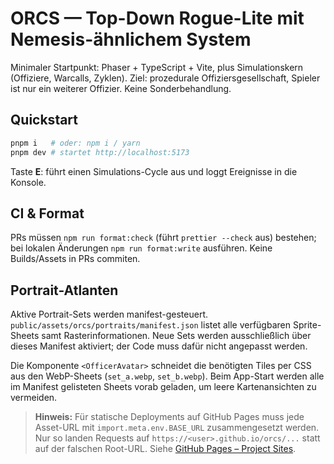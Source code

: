 # ORCS — Top-Down Rogue-Lite mit Nemesis-ähnlichem System

Minimaler Startpunkt: Phaser + TypeScript + Vite, plus Simulationskern (Offiziere, Warcalls, Zyklen).
Ziel: prozedurale Offiziersgesellschaft, Spieler ist nur ein weiterer Offizier. Keine Sonderbehandlung.

## Quickstart

```bash
pnpm i   # oder: npm i / yarn
pnpm dev # startet http://localhost:5173
```

Taste **E**: führt einen Simulations-Cycle aus und loggt Ereignisse in die Konsole.

## CI & Format

PRs müssen `npm run format:check` (führt `prettier --check` aus) bestehen; bei lokalen Änderungen `npm run format:write` ausführen. Keine Builds/Assets in PRs commiten.

## Portrait-Atlanten

Aktive Portrait-Sets werden manifest-gesteuert. `public/assets/orcs/portraits/manifest.json` listet alle verfügbaren Sprite-Sheets samt Rasterinformationen. Neue Sets werden ausschließlich über dieses Manifest aktiviert; der Code muss dafür nicht angepasst werden.

Die Komponente `<OfficerAvatar>` schneidet die benötigten Tiles per CSS aus den WebP-Sheets (`set_a.webp`, `set_b.webp`). Beim App-Start werden alle im Manifest gelisteten Sheets vorab geladen, um leere Kartenansichten zu vermeiden.

> **Hinweis:** Für statische Deployments auf GitHub Pages muss jede Asset-URL mit `import.meta.env.BASE_URL` zusammengesetzt werden. Nur so landen Requests auf `https://<user>.github.io/orcs/...` statt auf der falschen Root-URL. Siehe [GitHub Pages – Project Sites](https://docs.github.com/en/pages/getting-started-with-github-pages/about-github-pages#project-sites).

